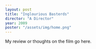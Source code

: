 ```yaml
---
layout: post
title: "Inglourious Basterds"
director: "A Director"
year: 2009
poster: "/assets/img/home.png"
---
```


My review or thoughts on the film go here.
